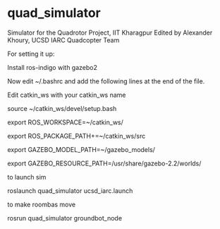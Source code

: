 # quad_simulator
Simulator for the Quadrotor Project, IIT Kharagpur
Edited by Alexander Khoury, UCSD IARC Quadcopter Team

For setting it up:

Install ros-indigo with gazebo2

Now edit ~/.bashrc and add the following lines at the end of the file. 

Edit catkin_ws with your catkin_ws name 



source ~/catkin_ws/devel/setup.bash

export ROS_WORKSPACE=~/catkin_ws/

export ROS_PACKAGE_PATH+=~/catkin_ws/src

export GAZEBO_MODEL_PATH=~/gazebo_models/

export GAZEBO_RESOURCE_PATH=/usr/share/gazebo-2.2/worlds/



to launch sim

roslaunch quad_simulator ucsd_iarc.launch

to make roombas move

rosrun quad_simulator groundbot_node
